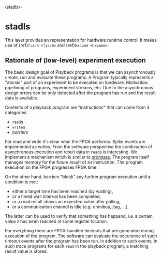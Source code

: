 (stadls)=
# stadls

This layer provides an representation for hardware runtime control.
It makes use of {ref}`fisch <fisch>` and {ref}`hxcomm <hxcomm>`.

## Rationale of (low-level) experiment execution

The basic design goal of Playback programs is that we can asynchronously create, run and evaluate these programs.
A Program typically represents a "atomic" part of an experiment to be executed on hardware.
Motivation: pipelining of programs, experiment streams, etc.
Due to the asynchronous design errors can be only detected after the program has run and the result data is available.

Contents of a playback program are "instructions" that can come from 3 categories:
* `read`s
* `write`s
* *barriers*

For read and write it's clear what the FPGA performs.
Spike events are implemented as writes.
From the software perspective the combination of asynchronous execution and result data in `read`s is interesting.
We implement a mechanism which is similar to [promises](https://en.cppreference.com/w/cpp/thread/promise).
The program itself manages memory for the future result of an instruction.
The program execution on the FPGA progresses FPGA time.

On the other hand, barriers "block" any further program execution until a condition is met:
* either a target time has been reached (by waiting),
* or a timed wait interval has been completed,
* or a read result shows an expected value after polling,
* or a communication channel is idle (e.g. omnibus, jtag, …).

The latter can be used to verify that something has happend, i.e. a certain value `X` has been reached at some register location.

For everything there are FPGA-handled timeouts that are generated during execution of the program.
The software can evaluate the occurence of such timeout events after the program has been run.
In addition to such events, in such *trace* programs for each `read` in the playback program, a matching result value is stored.
